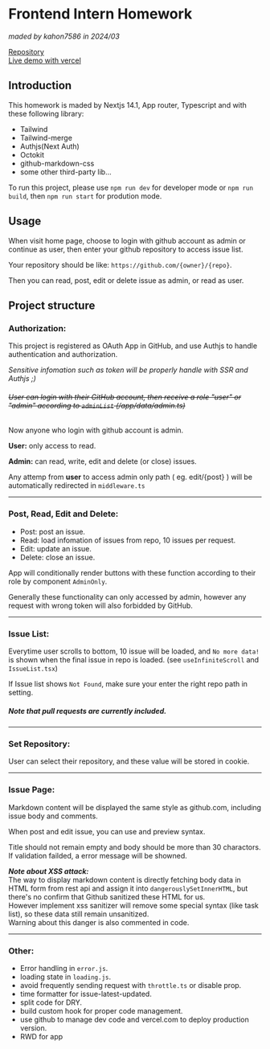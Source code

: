 <!-- ctrl + shift + v to preview -->
<!-- ctrl + k, then press v to split -->

# Frontend Intern Homework

_maded by kahon7586 in 2024/03_

[Repository](https://github.com/kahon7586/dcard-git-oauth)  
[Live demo with vercel](https://dcard-git-oauth.vercel.app/)

## Introduction

This homework is maded by Nextjs 14.1, App router, Typescript and with these following library:

- Tailwind
- Tailwind-merge
- Authjs(Next Auth)
- Octokit
- github-markdown-css
- some other third-party lib...

To run this project, please use `npm run dev` for developer mode or `npm run build`, then `npm run start` for prodution mode.

## Usage

When visit home page, choose to login with github account as admin or continue as user, then enter your github repository to access issue list.

Your repository should be like: `https://github.com/{owner}/{repo}`.

Then you can read, post, edit or delete issue as admin, or read as user.

## Project structure

### **Authorization:**

This project is registered as OAuth App in GitHub, and use Authjs to handle authentication and authorization.

_Sensitive infomation such as token will be properly handle with SSR and Authjs ;)_

###### ~~User can login with their GitHub account, then receive a role "user" or "admin" according to `adminList` (/app/data/admin.ts)~~

Now anyone who login with github account is admin.

**User:** only access to read.

**Admin:** can read, write, edit and delete (or close) issues.

Any attemp from **user** to access admin only path ( eg. edit/{post} ) will be automatically redirected in `middleware.ts`

---

### **Post, Read, Edit and Delete:**

- Post: post an issue.
- Read: load infomation of issues from repo, 10 issues per request.
- Edit: update an issue.
- Delete: close an issue.

App will conditionally render buttons with these function according to their role by component `AdminOnly`.

Generally these functionality can only accessed by admin, however any request with wrong token will also forbidded by GitHub.

---

### **Issue List:**

Everytime user scrolls to bottom, 10 issue will be loaded, and `No more data!` is shown when the final issue in repo is loaded. (see `useInfiniteScroll` and `IssueList.tsx`)

If Issue list shows `Not Found`, make sure your enter the right repo path in setting.

##### Note that pull requests are currently included.

---

### **Set Repository:**

User can select their repository, and these value will be stored in cookie.

---

### **Issue Page:**

Markdown content will be displayed the same style as github.com, including issue body and comments.

When post and edit issue, you can use and preview syntax.

Title should not remain empty and body should be more than 30 charactors. If validation failded, a error message will be showned.

**_Note about XSS attack:_**  
The way to display markdown content is directly fetching body data in HTML form from rest api and assign it into `dangerouslySetInnerHTML`, but there's no confirm that Github sanitized these HTML for us.  
However implement xss sanitizer will remove some special syntax (like task list), so these data still remain unsanitized.  
Warning about this danger is also commented in code.

---

### **Other:**

- Error handling in `error.js`.
- loading state in `loading.js`.
- avoid frequently sending request with `throttle.ts` or disable prop.
- time formatter for issue-latest-updated.
- split code for DRY.
- build custom hook for proper code management.
- use github to manage dev code and vercel.com to deploy production version.
- RWD for app
